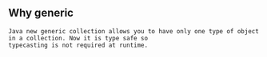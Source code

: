 ## Why generic
    Java new generic collection allows you to have only one type of object in a collection. Now it is type safe so 
    typecasting is not required at runtime.
